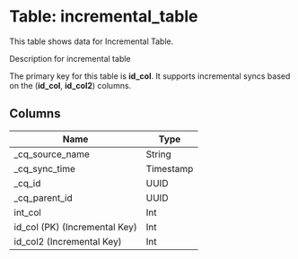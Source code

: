 # Table: incremental_table

This table shows data for Incremental Table.

Description for incremental table

The primary key for this table is **id_col**.
It supports incremental syncs based on the (**id_col**, **id_col2**) columns.

## Columns

| Name          | Type          |
| ------------- | ------------- |
|_cq_source_name|String|
|_cq_sync_time|Timestamp|
|_cq_id|UUID|
|_cq_parent_id|UUID|
|int_col|Int|
|id_col (PK) (Incremental Key)|Int|
|id_col2 (Incremental Key)|Int|

